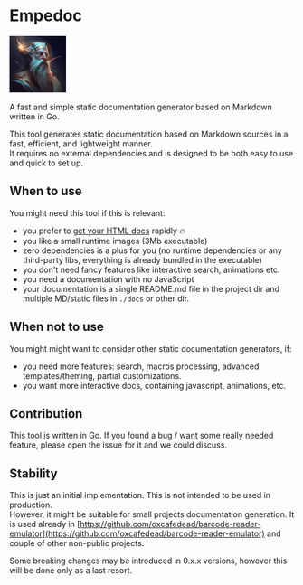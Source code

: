 # Empedoc

![Empedocles](./docs/empedocles.png "Empedocles, generated by AI")

A fast and simple static documentation generator based on Markdown written in Go.

This tool generates static documentation based on Markdown sources in a fast, efficient, and lightweight manner.\
It requires no external dependencies and is designed to be both easy to use and quick to set up.

## When to use

You might need this tool if this is relevant:

- you prefer to [get your HTML docs](./docs/gettingstarted.md) rapidly 🔥
- you like a small runtime images (3Mb executable)
- zero dependencies is a plus for you (no runtime dependencies or any third-party libs, everything is already bundled in the executable)
- you don't need fancy features like interactive search, animations etc.
- you need a documentation with no JavaScript
- your documentation is a single README.md file in the project dir and multiple MD/static files in `./docs` or other dir.

## When not to use

You might might want to consider other static documentation generators, if:

- you need more features: search, macros processing, advanced templates/theming, partial customizations.
- you want more interactive docs, containing javascript, animations, etc.

## Contribution

This tool is written in Go. If you found a bug / want some really needed feature, please open the issue for it and we could discuss.

## Stability

This is just an initial implementation. This is not intended to be used in production.\
However, it might be suitable for small projects documentation generation.
It is used already in [https://github.com/oxcafedead/barcode-reader-emulator](https://github.com/oxcafedead/barcode-reader-emulator) and couple of other non-public projects.

Some breaking changes may be introduced in 0.x.x versions, however this will be done only as a last resort.